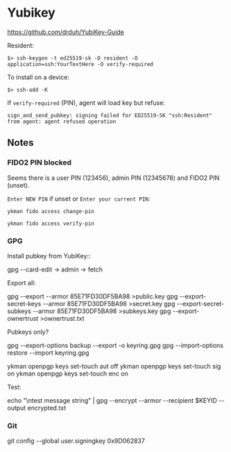 # Yubikey

https://github.com/drduh/YubiKey-Guide

Resident:

```
$> ssh-keygen -t ed25519-sk -O resident -O application=ssh:YourTextHere -O verify-required
```

To install on a device:

```
$> ssh-add -K
```

If `verify-required` (PIN), agent will load key but refuse:

```
sign_and_send_pubkey: signing failed for ED25519-SK "ssh:Resident" from agent: agent refused operation
```

## Notes

### FIDO2 PIN blocked

Seems there is a user PIN (123456), admin PIN (12345678) and FIDO2 PIN (unset).

`Enter NEW PIN` if unset or `Enter your current PIN`:

```
ykman fido access change-pin
```

```
ykman fido access verify-pin
```

### GPG

Install pubkey from YubiKey::

gpg --card-edit -> admin -> fetch
 
Export all:

gpg --export --armor 85E71FD30DF5BA98 >public.key
gpg --export-secret-keys --armor 85E71FD30DF5BA98 >secret.key
gpg --export-secret-subkeys --armor 85E71FD30DF5BA98 >subkeys.key
gpg --export-ownertrust >ownertrust.txt

Pubkeys only?

gpg --export-options backup --export -o keyring.gpg
gpg --import-options restore --import keyring.gpg

ykman openpgp keys set-touch aut off
ykman openpgp keys set-touch sig on
ykman openpgp keys set-touch enc on

Test:

echo "\ntest message string" | gpg --encrypt --armor --recipient $KEYID --output encrypted.txt

### Git

git config --global user.signingkey 0x9D062837
